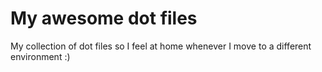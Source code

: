 # My awesome dot files

My collection of dot files so I feel at home whenever I move to a different environment :)
